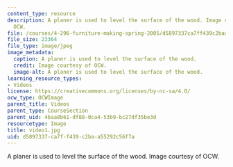 ```yaml
---
content_type: resource
description: A planer is used to level the surface of the wood. Image courtesy of
  OCW.
file: /courses/4-296-furniture-making-spring-2005/d5897337ca7ff439c2baa55292c56f7a_video1.jpg
file_size: 23364
file_type: image/jpeg
image_metadata:
  caption: A planer is used to level the surface of the wood.
  credit: Image courtesy of OCW.
  image-alt: A planer is used to level the surface of the wood.
learning_resource_types:
- Videos
license: https://creativecommons.org/licenses/by-nc-sa/4.0/
ocw_type: OCWImage
parent_title: Videos
parent_type: CourseSection
parent_uid: 4baa8b61-df88-0ca4-53b9-bc27df35be3d
resourcetype: Image
title: video1.jpg
uid: d5897337-ca7f-f439-c2ba-a55292c56f7a
---
```

A planer is used to level the surface of the wood. Image courtesy of OCW.